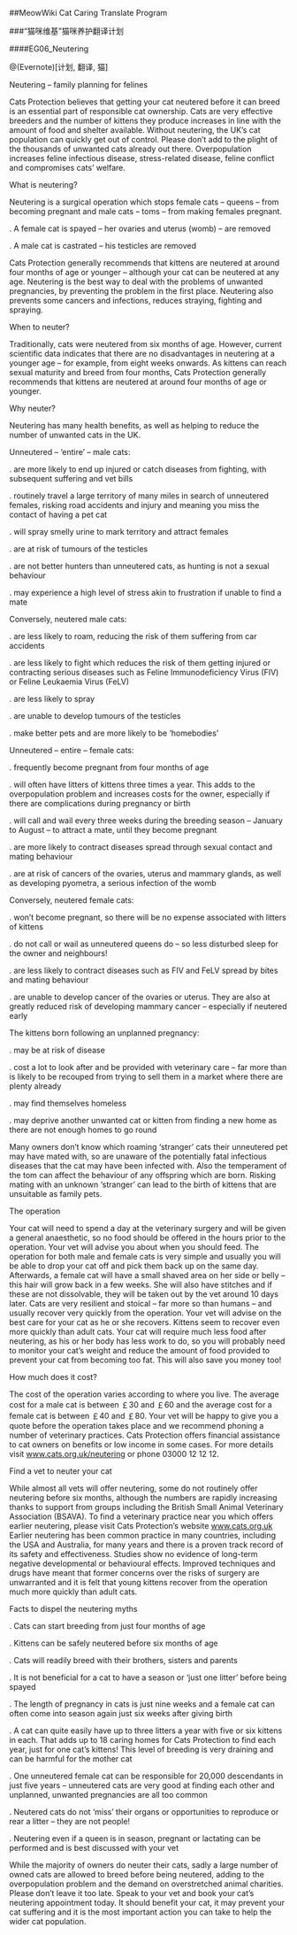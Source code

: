 ##MeowWiki Cat Caring Translate Program

###“猫咪维基”猫咪养护翻译计划

####EG06_Neutering

@(Evernote)[计划, 翻译, 猫]

Neutering – family 
planning for felines 


Cats Protection believes that getting your cat neutered before it can breed is an essential part of responsible cat ownership. Cats are very effective breeders and the number of kittens they produce increases in line with the amount of food and shelter available. Without neutering, the UK’s cat population can quickly get out of control. Please don’t add to the plight of the thousands of unwanted cats already out there. Overpopulation increases feline infectious disease, stress-related disease, feline conflict and compromises cats’ welfare. 

What is neutering? 

Neutering is a surgical operation which stops female cats – queens – from becoming pregnant and male cats – toms – from making females pregnant. 

. A female cat is spayed – her ovaries and uterus (womb) – are removed 

. A male cat is castrated – his testicles are removed 


Cats Protection generally recommends that kittens are neutered at around four months of age or younger – although your cat can be neutered at any age. Neutering is the best way to deal with the problems of unwanted pregnancies, by preventing the problem in the first place. Neutering also prevents some cancers and infections, reduces straying, fighting and spraying. 

When to neuter? 

Traditionally, cats were neutered from six months of age. However, current scientific data indicates that there are no disadvantages in neutering at a younger age – for example, from eight weeks onwards. As kittens can reach sexual maturity and breed from four months, Cats Protection generally recommends that kittens are neutered at around four months of age or younger. 

Why neuter? 

Neutering has many health benefits, as well as helping to reduce the number of unwanted cats in the UK. 

Unneutered – ‘entire’ – male cats: 

. are more likely to end up injured or catch diseases from fighting, with subsequent suffering and vet bills 

. routinely travel a large territory of many miles in search of unneutered females, risking road accidents and injury and meaning you miss the contact of having a pet cat 

. will spray smelly urine to mark territory and attract females 

. are at risk of tumours of the testicles 

. are not better hunters than unneutered cats, as hunting is not a sexual behaviour 

. may experience a high level of stress akin to frustration if unable to find a mate 



Conversely, neutered male cats: 

. are less likely to roam, reducing the risk of them suffering from car accidents 

. are less likely to fight which reduces the risk of them getting injured or contracting serious diseases such as Feline Immunodeficiency Virus (FIV) or Feline Leukaemia Virus (FeLV) 

. are less likely to spray 

. are unable to develop tumours of the testicles 

. make better pets and are more likely to be ‘homebodies’ 



Unneutered – entire – female cats: 

. frequently become pregnant from four months of age 

. will often have litters of kittens three times a year. This adds to the overpopulation problem and increases costs for the owner, especially if there are complications during pregnancy or birth 

. will call and wail every three weeks during the breeding season – January to August – to attract a mate, until they become pregnant 

. are more likely to contract diseases spread through sexual contact and mating behaviour 

. are at risk of cancers of the ovaries, uterus and mammary glands, as well as developing pyometra, a serious infection of the womb 



Conversely, neutered female cats: 

. won’t become pregnant, so there will be no expense associated with litters of kittens 

. do not call or wail as unneutered queens do – so less disturbed sleep for the owner and neighbours! 

. are less likely to contract diseases such as FIV and FeLV spread by bites and mating behaviour 

. are unable to develop cancer of the ovaries or uterus. They are also at greatly reduced risk of developing mammary cancer – especially if neutered early 



The kittens born following an unplanned pregnancy: 

. may be at risk of disease 

. cost a lot to look after and be provided with veterinary care – far more than is likely to be recouped from trying to sell them in a market where there are plenty already 

. may find themselves homeless 

. may deprive another unwanted cat or kitten from finding a new home as there are not enough homes to go round 


Many owners don’t know which roaming ‘stranger’ cats their unneutered pet may have mated with, so are unaware of the potentially fatal infectious diseases that the cat may have been infected with. Also the temperament of the tom can affect the behaviour of any offspring which are born. Risking mating with an unknown ‘stranger’ can lead to the birth of kittens that are unsuitable as family pets. 


The operation 

Your cat will need to spend a day at the veterinary surgery and will be given a general anaesthetic, so no food should be offered in the hours prior to the operation. Your vet will advise you about when you should feed. The operation for both male and female cats is very simple and usually you will be able to drop your cat off and pick them back up on the same day. 
Afterwards, a female cat will have a small shaved area on her side or belly – this hair will grow back in a few weeks. She will also have stitches and if these are not dissolvable, they will be taken out by the vet around 10 days later. 
Cats are very resilient and stoical – far more so than humans – and usually recover very quickly from the operation. Your vet will advise on the best care for your cat as he or she recovers. Kittens seem to recover even more quickly than adult cats. Your cat will require much less food after neutering, as his or her body has less work to do, so you will probably need to monitor your cat’s weight and reduce the amount of food provided to prevent your cat from becoming too fat. This will also save you money too! 

How much does it cost? 

The cost of the operation varies according to where you live. The average cost for a male cat is between ￡30 and ￡60 and the average cost for a female cat is between ￡40 and ￡80. Your vet will be happy to give you a quote before the operation takes place and we recommend phoning a number of veterinary practices. Cats Protection offers financial assistance to cat owners on benefits or low income in some cases. For more details visit www.cats.org.uk/neutering or phone 03000 12 12 12. 

Find a vet to neuter your cat 

While almost all vets will offer neutering, some do not routinely offer neutering before six months, although the numbers are rapidly increasing thanks to support from groups including the British Small Animal Veterinary Association (BSAVA). To find a veterinary practice near you which offers earlier neutering, please visit Cats Protection’s website www.cats.org.uk 
Earlier neutering has been common practice in many countries, including the USA and Australia, for many years and there is a proven track record of its safety and effectiveness. Studies show no evidence of long-term negative developmental or behavioural effects. Improved techniques and drugs have meant that former concerns over the risks of surgery are unwarranted and it is felt that young kittens recover from the operation much more quickly than adult cats. 

Facts to dispel the neutering myths 

. Cats can start breeding from just four months of age 

. Kittens can be safely neutered before six months of age 

. Cats will readily breed with their brothers, sisters and parents 

. It is not beneficial for a cat to have a season or ‘just one litter’ before being spayed 

. The length of pregnancy in cats is just nine weeks and a female cat can often come into season again just six weeks after giving birth 

. A cat can quite easily have up to three litters a year with five or six kittens in each. That adds up to 18 caring homes for Cats Protection to find each year, just for one cat’s kittens! This level of breeding is very draining and can be harmful for the mother cat 

. One unneutered female cat can be responsible for 20,000 descendants in just five years – unneutered cats are very good at finding each other and unplanned, unwanted pregnancies are all too common 

. Neutered cats do not ‘miss’ their organs or opportunities to reproduce or rear a litter – they are not people! 

. Neutering even if a queen is in season, pregnant or lactating can be performed and is best discussed with your vet 


While the majority of owners do neuter their cats, sadly a large number of owned cats are allowed to breed before being neutered, adding to the overpopulation problem and the demand on overstretched animal charities. Please don’t leave it too late. Speak to your vet and book your cat’s neutering appointment today. It should benefit your cat, it may prevent your cat suffering and it is the most important action you can take to help the wider cat population. 

